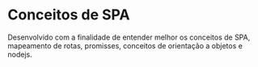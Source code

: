 # Conceitos de SPA
Desenvolvido com a finalidade de entender melhor os conceitos de SPA, mapeamento de rotas, promisses, conceitos de orientação a objetos e nodejs.
